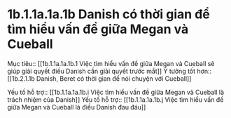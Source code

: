 # 1b.1.1a.1a.1b Danish có thời gian để tìm hiểu vấn đề giữa Megan và Cueball
Mục tiêu:: [[1b.1.1a.1a.1b.1 Việc tìm hiểu vấn đề giữa Megan và Cueball sẽ giúp giải quyết điều Danish cần giải quyết trước mắt]] 
Ý tưởng tốt hơn:: [[1b.2.1.1b Danish, Beret có thời gian để nói chuyện với Cueball]] 

Yếu tố hỗ trợ:: [[1b.1.1a.1a.1b.i Việc tìm hiểu vấn đề giữa Megan và Cueball là trách nhiệm của Danish]] 
Yếu tố hỗ trợ:: [[1b.1.1a.1a.1b.j Việc tìm hiểu vấn đề giữa Megan và Cueball là điều Danish đau đáu]] 